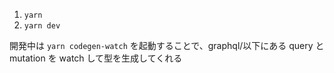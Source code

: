 1. `yarn`
2. `yarn dev`

開発中は `yarn codegen-watch` を起動することで、graphql/以下にある query と mutation を watch して型を生成してくれる
